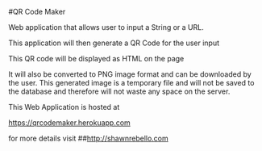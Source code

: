 #QR Code Maker

Web application that allows user to input a String or a URL.

This application will then generate a QR Code for the user input

This QR code will be displayed as HTML on the page

It will also be converted to PNG image format and can be downloaded by the user. This generated image is a temporary file and will not be saved to the database and therefore will not waste any space on the server.

This Web Application is hosted at


https://qrcodemaker.herokuapp.com

for more details visit ##http://shawnrebello.com
